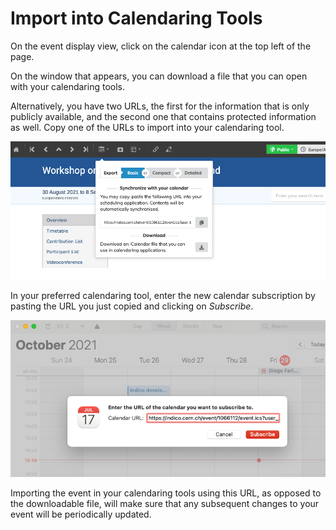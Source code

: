 # Import into Calendaring Tools

On the event display view, click on the calendar icon at the top left of the page.

On the window that appears, you can download a file that you can open with your calendaring tools.

Alternatively, you have two URLs, the first for the information that is only publicly available, and the second one that contains protected information as well.
Copy one of the URLs to import into your calendaring tool.

![](assets/calendar_entry.png)

In your preferred calendaring tool, enter the new calendar subscription by pasting the URL you just copied and clicking on _Subscribe_.

![](assets/calendar_import.png)


Importing the event in your calendaring tools using this URL, as opposed to the downloadable file, will make sure that any subsequent changes to your event will be periodically updated.

